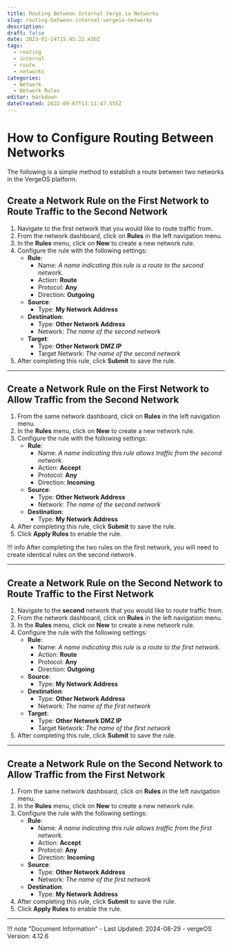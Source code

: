 ```yaml
---
title: Routing Between Internal Verge.io Networks
slug: routing-between-internal-vergeio-networks
description: 
draft: false
date: 2023-01-24T15:45:22.430Z
tags:
  - routing
  - internal
  - route
  - networks
categories:
  - Network
  - Network Rules
editor: markdown
dateCreated: 2022-09-07T13:11:47.555Z
---
```


# How to Configure Routing Between Networks

The following is a simple method to establish a route between two networks in the VergeOS platform.

## Create a Network Rule on the First Network to Route Traffic to the Second Network

1. Navigate to the first network that you would like to route traffic from.
2. From the network dashboard, click on **Rules** in the left navigation menu.
3. In the **Rules** menu, click on **New** to create a new network rule.
4. Configure the rule with the following settings:
   - **Rule**:
     - Name: *A name indicating this rule is a route to the second network.*
     - Action: **Route**
     - Protocol: **Any**
     - Direction: **Outgoing**
   - **Source**:
     - Type: **My Network Address**
   - **Destination**:
     - Type: **Other Network Address**
     - Network: *The name of the second network*
   - **Target**:
     - Type: **Other Network DMZ IP**
     - Target Network: *The name of the second network*
5. After completing this rule, click **Submit** to save the rule.

---

## Create a Network Rule on the First Network to Allow Traffic from the Second Network

1. From the same network dashboard, click on **Rules** in the left navigation menu.
2. In the **Rules** menu, click on **New** to create a new network rule.
3. Configure the rule with the following settings:
   - **Rule**:
     - Name: *A name indicating this rule allows traffic from the second network.*
     - Action: **Accept**
     - Protocol: **Any**
     - Direction: **Incoming**
   - **Source**:
     - Type: **Other Network Address**
     - Network: *The name of the second network*
   - **Destination**:
     - Type: **My Network Address**
4. After completing this rule, click **Submit** to save the rule.
5. Click **Apply Rules** to enable the rule.

!!! info
    After completing the two rules on the first network, you will need to create identical rules on the second network.

---

## Create a Network Rule on the Second Network to Route Traffic to the First Network

1. Navigate to the **second** network that you would like to route traffic from.
2. From the network dashboard, click on **Rules** in the left navigation menu.
3. In the **Rules** menu, click on **New** to create a new network rule.
4. Configure the rule with the following settings:
   - **Rule**:
     - Name: *A name indicating this rule is a route to the first network.*
     - Action: **Route**
     - Protocol: **Any**
     - Direction: **Outgoing**
   - **Source**:
     - Type: **My Network Address**
   - **Destination**:
     - Type: **Other Network Address**
     - Network: *The name of the first network*
   - **Target**:
     - Type: **Other Network DMZ IP**
     - Target Network: *The name of the first network*
5. After completing this rule, click **Submit** to save the rule.

---

## Create a Network Rule on the Second Network to Allow Traffic from the First Network

1. From the same network dashboard, click on **Rules** in the left navigation menu.
2. In the **Rules** menu, click on **New** to create a new network rule.
3. Configure the rule with the following settings:
   - **Rule**:
     - Name: *A name indicating this rule allows traffic from the first network.*
     - Action: **Accept**
     - Protocol: **Any**
     - Direction: **Incoming**
   - **Source**:
     - Type: **Other Network Address**
     - Network: *The name of the first network*
   - **Destination**:
     - Type: **My Network Address**
4. After completing this rule, click **Submit** to save the rule.
5. Click **Apply Rules** to enable the rule.

---

!!! note "Document Information"
    - Last Updated: 2024-08-29
    - vergeOS Version: 4.12.6
